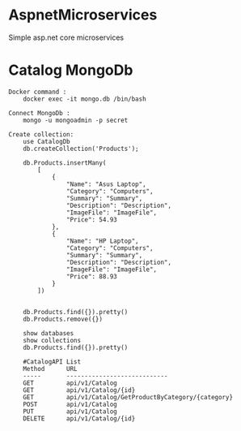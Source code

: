 # AspnetMicroservices
Simple asp.net core microservices

# Catalog MongoDb 
    Docker command : 
        docker exec -it mongo.db /bin/bash

    Connect MongoDb :
        mongo -u mongoadmin -p secret 

    Create collection:
        use CatalogDb
        db.createCollection('Products');

        db.Products.insertMany(
			[
			    {
			        "Name": "Asus Laptop",
			        "Category": "Computers",
			        "Summary": "Summary",
			        "Description": "Description",
			        "ImageFile": "ImageFile",
			        "Price": 54.93
			    },
			    {
			        "Name": "HP Laptop",
			        "Category": "Computers",
			        "Summary": "Summary",
			        "Description": "Description",
			        "ImageFile": "ImageFile",
			        "Price": 88.93
			    }
			])
            
            
        db.Products.find({}).pretty()
        db.Products.remove({})

        show databases
        show collections
        db.Products.find({}).pretty()

        #CatalogAPI List
        Method      URL
        -----       ----------------------------
        GET         api/v1/Catalog
        GET         api/v1/Catalog/{id}
        GET         api/v1/Catalog/GetProductByCategory/{category}
        POST        api/v1/Catalog
        PUT         api/v1/Catalog
        DELETE      api/v1/Catalog/{id}
